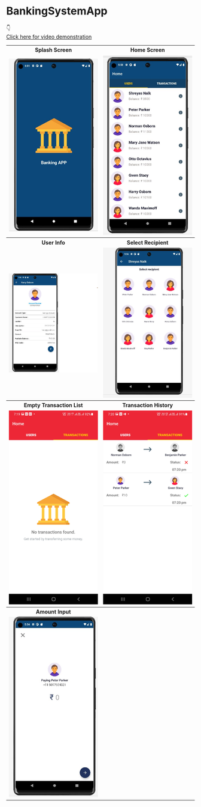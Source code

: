 # BankingSystemApp
👇
<br>
<a href="https://youtu.be/JeUVc6xqoeg">Click here for video demonstration</a>
<table style="border-colapse: colapse;">
  <tr>
    <th>Splash Screen</th>
    <th>Home Screen</th>
  </tr>
  <tr>
    <td><img src="Screenshots/Splash Screen.jpg" width="300"></td>
    <td><img src="Screenshots/UserList.jpg" width="300"></td>
  </tr>
  <tr>
    <th>User Info</th>
    <th>Select Recipient</th>
  </tr>
  <tr>
    <td><img src="Screenshots/UserInfo.jpg" width="300"></td>
    <td><img src="Screenshots/Recipient.jpg" width="300"></td>   
  </tr>
  <tr>
    <th>Empty Transaction List</th>
    <th>Transaction History</th>
  </tr>
  <tr>
    <td><img src="Screenshots/EmptyTransactionList.jpg" width="300"></td>
    <td><img src="Screenshots/TransactionHistory.jpg" width="300"></td>
  </tr>
  <tr>
    <th>Amount Input</th>
    <th></th>
  </tr>
  <tr>
    <td><img src="Screenshots/AmountInput.jpg" width="300"></td>
    <td></td>
  </tr>
</table>
<h2></h2>
  

